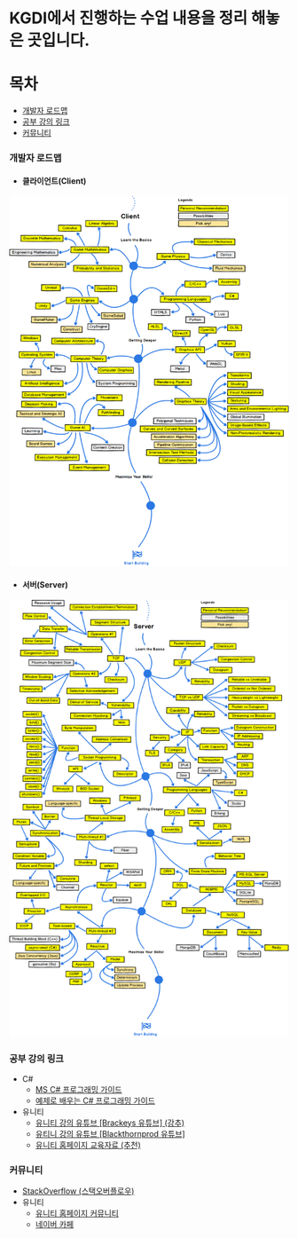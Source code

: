 KGDI에서 진행하는 수업 내용을 정리 해놓은 곳입니다.
========================================
# 목차
* [개발자 로드맵](#개발자-로드맵)
* [공부 강의 링크](#공부-강의-링크)
* [커뮤니티](#커뮤니티)

### 개발자 로드맵
* #### 클라이언트(Client)
![Client](/Client.png)
* #### 서버(Server)
![Server](/Server.png)

### 공부 강의 링크
* C#
  - [MS C# 프로그래밍 가이드](https://docs.microsoft.com/ko-kr/dotnet/csharp/programming-guide/)
  - [예제로 배우는 C# 프로그래밍 가이드](http://www.csharpstudy.com/Default.aspx)
* 유니티
  - [유니티 강의 유튜브 [Brackeys 유튜브] (강추)](https://www.youtube.com/channel/UCYbK_tjZ2OrIZFBvU6CCMiA)
  - [유티니 강의 유튜브 [Blackthornprod 유튜브]](https://www.youtube.com/channel/UC9Z1XWw1kmnvOOFsj6Bzy2g)
  - [유니티 홈페이지 교육자료 (추천)](https://unity3d.com/kr/learn)


### 커뮤니티
* [StackOverflow (스택오버플로우)](https://stackoverflow.com/)
* 유니티
  - [유니티 홈페이지 커뮤니티](https://unity3d.com/kr/community/korea)
  - [네이버 카페](http://cafe.naver.com/unityhub)
